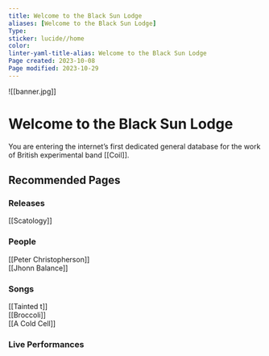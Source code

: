 ```yaml
---
title: Welcome to the Black Sun Lodge
aliases: [Welcome to the Black Sun Lodge]
Type: 
sticker: lucide//home
color: 
linter-yaml-title-alias: Welcome to the Black Sun Lodge
Page created: 2023-10-08
Page modified: 2023-10-29
---
```


![[banner.jpg]]

# Welcome to the Black Sun Lodge

You are entering the internet’s first dedicated general database for the work of British experimental band [[Coil]].

## Recommended Pages

### Releases

[[Scatology]]

### People

[[Peter Christopherson]]  
[[Jhonn Balance]]

### Songs

[[Tainted t]]  
[[Broccoli]]  
[[A Cold Cell]]

### Live Performances
